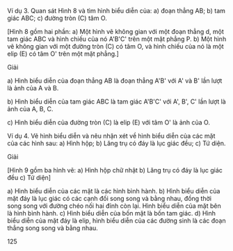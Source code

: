 Ví dụ 3. Quan sát Hình 8 và tìm hình biểu diễn của:
a) đoạn thẳng AB;        b) tam giác ABC;        c) đường tròn (C) tâm O.

[Hình 8 gồm hai phần:
a) Một hình vẽ không gian với một đoạn thẳng d, một tam giác ABC và hình chiếu của nó A'B'C' trên một mặt phẳng P.
b) Một hình vẽ không gian với một đường tròn (C) có tâm O, và hình chiếu của nó là một elip (E) có tâm O' trên một mặt phẳng.]

Giải

a) Hình biểu diễn của đoạn thẳng AB là đoạn thẳng A'B' với A' và B' lần lượt là ảnh của A và B.

b) Hình biểu diễn của tam giác ABC là tam giác A'B'C' với A', B', C' lần lượt là ảnh của A, B, C.

c) Hình biểu diễn của đường tròn (C) là elip (E) với tâm O' là ảnh của O.

Ví dụ 4. Vẽ hình biểu diễn và nêu nhận xét về hình biểu diễn của các mặt của các hình sau:
a) Hình hộp;        b) Lăng trụ có đáy là lục giác đều;        c) Tứ diện.

Giải

[Hình 9 gồm ba hình vẽ:
a) Hình hộp chữ nhật
b) Lăng trụ có đáy là lục giác đều
c) Tứ diện]

a) Hình biểu diễn của các mặt là các hình bình hành.
b) Hình biểu diễn của mặt đáy là lục giác có các cạnh đối song song và bằng nhau, đồng thời song song với đường chéo nối hai đỉnh còn lại. Hình biểu diễn của mặt bên là hình bình hành.
c) Hình biểu diễn của bốn mặt là bốn tam giác.
d) Hình biểu diễn của mặt đáy là elip, hình biểu diễn của các đường sinh là các đoạn thẳng song song và bằng nhau.

125